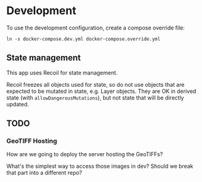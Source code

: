 # Development

To use the development configuration, create a compose override file:

```
ln -s docker-compose.dev.yml docker-compose.override.yml
```


## State management

This app uses Recoil for state management.

Recoil freezes all objects used for state, so do not use objects that are expected to be
mutated in state, e.g. Layer objects. They are OK in derived state (with
`allowDangerousMutations`), but not state that will be directly updated.


## TODO

### GeoTIFF Hosting

How are we going to deploy the server hosting the GeoTIFFs?

What's the simplest way to access those images in dev? Should we break that part into a
different repo?
